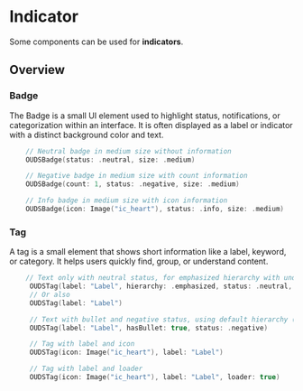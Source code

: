 # Indicator

Some components can be used for **indicators**.

## Overview

### Badge

The Badge is a small UI element used to highlight status, notifications, or categorization within an interface. It is often displayed as a label or indicator with a distinct background color and text.

```swift
    // Neutral badge in medium size without information
    OUDSBadge(status: .neutral, size: .medium)

    // Negative badge in medium size with count information
    OUDSBadge(count: 1, status: .negative, size: .medium)

    // Info badge in medium size with icon information
    OUDSBadge(icon: Image("ic_heart"), status: .info, size: .medium)
```

### Tag

A tag is a small element that shows short information like a label, keyword, or category. It helps users quickly find, group, or understand content.

```swift
    // Text only with neutral status, for emphasized hierarchy with unded shape in default size
     OUDSTag(label: "Label", hierarchy: .emphasized, status: .neutral, shape: .rounded, size: .default)
     // Or also
     OUDSTag(label: "Label")

     // Text with bullet and negative status, using default hierarchy (emphasized), shape (rounded) and size (default)
     OUDSTag(label: "Label", hasBullet: true, status: .negative)

     // Tag with label and icon
     OUDSTag(icon: Image("ic_heart"), label: "Label")

     // Tag with label and loader
     OUDSTag(icon: Image("ic_heart"), label: "Label", loader: true)
```
